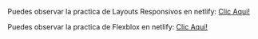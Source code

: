 Puedes observar la practica de Layouts Responsivos en netlify: [Clic Aqui!](https://webresponsivesoriadev.netlify.app/)

Puedes observar la practica de Flexblox en netlify: [Clic Aqui!](https://practicaflexboxsoriadev.netlify.app/)